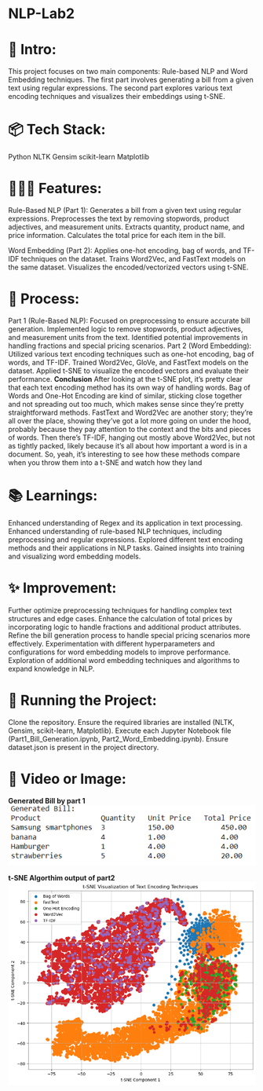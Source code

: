 # NLP-Lab2
# 🎋 Intro:
This project focuses on two main components: Rule-based NLP and Word Embedding techniques. The first part involves generating a bill from a given text using regular expressions. The second part explores various text encoding techniques and visualizes their embeddings using t-SNE.

# 📦 Tech Stack:
Python
NLTK
Gensim
scikit-learn
Matplotlib

# 👩🏽‍🍳 Features:
Rule-Based NLP (Part 1):
Generates a bill from a given text using regular expressions.
Preprocesses the text by removing stopwords, product adjectives, and measurement units.
Extracts quantity, product name, and price information.
Calculates the total price for each item in the bill.

Word Embedding (Part 2):
Applies one-hot encoding, bag of words, and TF-IDF techniques on the dataset.
Trains Word2Vec, and FastText models on the same dataset.
Visualizes the encoded/vectorized vectors using t-SNE.

# 💭 Process:
Part 1 (Rule-Based NLP):
Focused on preprocessing to ensure accurate bill generation.
Implemented logic to remove stopwords, product adjectives, and measurement units from the text.
Identified potential improvements in handling fractions and special pricing scenarios.
Part 2 (Word Embedding):
Utilized various text encoding techniques such as one-hot encoding, bag of words, and TF-IDF.
Trained Word2Vec, GloVe, and FastText models on the dataset.
Applied t-SNE to visualize the encoded vectors and evaluate their performance.
**Conclusion**
After looking at the t-SNE plot, it’s pretty clear that each text encoding method has its own way of handling words. Bag of Words and One-Hot Encoding are kind of similar, sticking close together and not spreading out too much, which makes sense since they’re pretty straightforward methods. FastText and Word2Vec are another story; they’re all over the place, showing they’ve got a lot more going on under the hood, probably because they pay attention to the context and the bits and pieces of words. Then there’s TF-IDF, hanging out mostly above Word2Vec, but not as tightly packed, likely because it’s all about how important a word is in a document. So, yeah, it’s interesting to see how these methods compare when you throw them into a t-SNE and watch how they land

# 📚 Learnings:
Enhanced understanding of Regex and its application in text processing.
Enhanced understanding of rule-based NLP techniques, including preprocessing and regular expressions.
Explored different text encoding methods and their applications in NLP tasks.
Gained insights into training and visualizing word embedding models.

# ✨ Improvement:
Further optimize preprocessing techniques for handling complex text structures and edge cases.
Enhance the calculation of total prices by incorporating logic to handle fractions and additional product attributes.
Refine the bill generation process to handle special pricing scenarios more effectively.
Experimentation with different hyperparameters and configurations for word embedding models to improve performance.
Exploration of additional word embedding techniques and algorithms to expand knowledge in NLP.

# 🚦 Running the Project:
Clone the repository.
Ensure the required libraries are installed (NLTK, Gensim, scikit-learn, Matplotlib).
Execute each Jupyter Notebook file (Part1_Bill_Generation.ipynb, Part2_Word_Embedding.ipynb).
Ensure dataset.json is present in the project directory.

# 📸 Video or Image:
**Generated Bill by part 1**
![Example Image](part1_generated_bill.png)

**t-SNE Algorthim output of part2**
![Example Image](part1_tsne_output.png)





